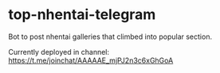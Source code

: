 # top-nhentai-telegram
Bot to post nhentai galleries that climbed into popular section.

Currently deployed in channel: https://t.me/joinchat/AAAAAE_mjPJ2n3c6xGhGoA


